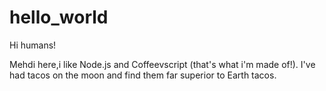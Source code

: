 # hello_world

Hi humans!

Mehdi here,i like Node.js and Coffeevscript (that's what i'm made of!).
I've had tacos on the moon and find them far superior to Earth tacos.
